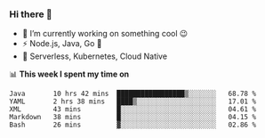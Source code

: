 ### Hi there 👋

<!--
**nodejh/nodejh** is a ✨ _special_ ✨ repository because its `README.md` (this file) appears on your GitHub profile.

Here are some ideas to get you started:

- 🔭 I’m currently working on ...
- 🌱 I’m currently learning ...
- 👯 I’m looking to collaborate on ...
- 🤔 I’m looking for help with ...
- 💬 Ask me about ...
- 📫 How to reach me: ...
- 😄 Pronouns: ...
- ⚡ Fun fact: ...
-->

- 🔭 I’m currently working on something cool :wink:
- ⚡ Node.js, Java, Go :thought_balloon:
- 🤖 Serverless, Kubernetes, Cloud Native

📊 **This week I spent my time on**

<!--START_SECTION:waka-->
```text
Java       10 hrs 42 mins  █████████████████▒░░░░░░░   68.78 % 
YAML       2 hrs 38 mins   ████▒░░░░░░░░░░░░░░░░░░░░   17.01 % 
XML        43 mins         █░░░░░░░░░░░░░░░░░░░░░░░░   04.61 % 
Markdown   38 mins         █░░░░░░░░░░░░░░░░░░░░░░░░   04.15 % 
Bash       26 mins         ▓░░░░░░░░░░░░░░░░░░░░░░░░   02.86 % 
```
<!--END_SECTION:waka-->


<!--
:traffic_light: **Visitors**

![visitors](https://visitor-badge.glitch.me/badge?page_id=nodejh.nodejh)
-->
